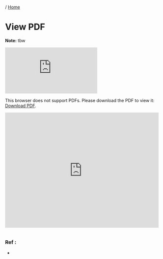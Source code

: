 / [Home](index.md)

# View PDF

**Note:** tbw

<object data="http://africau.edu/images/default/sample.pdf" type="application/pdf" width="700px" height="700px">
    <embed src="http://africau.edu/images/default/sample.pdf">
        <p>This browser does not support PDFs. Please download the PDF to view it: <a href="http://africau.edu/images/default/sample.pdf">Download PDF</a>.</p>
    </embed>
</object>


<embed src="http://africau.edu/images/default/sample.pdf" width="500" height="375" type="application/pdf">

```

```

### Ref :

  * []()
